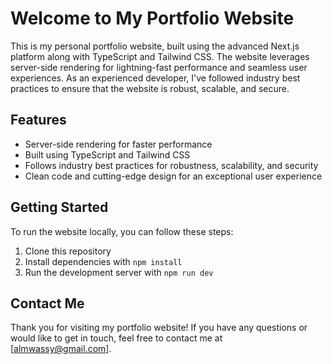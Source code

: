 # Welcome to My Portfolio Website

This is my personal portfolio website, built using the advanced Next.js platform along with TypeScript and Tailwind CSS. The website leverages server-side rendering for lightning-fast performance and seamless user experiences. As an experienced developer, I've followed industry best practices to ensure that the website is robust, scalable, and secure.

## Features

- Server-side rendering for faster performance
- Built using TypeScript and Tailwind CSS
- Follows industry best practices for robustness, scalability, and security
- Clean code and cutting-edge design for an exceptional user experience

## Getting Started

To run the website locally, you can follow these steps:

1. Clone this repository
2. Install dependencies with `npm install`
3. Run the development server with `npm run dev`

## Contact Me

Thank you for visiting my portfolio website! If you have any questions or would like to get in touch, feel free to contact me at [almwassy@gmail.com].
